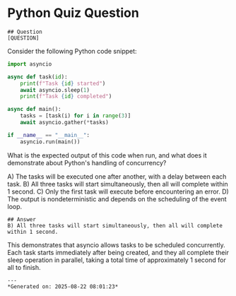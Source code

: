 # Python Quiz Question
    
    ## Question
    [QUESTION]
Consider the following Python code snippet:

```python
import asyncio

async def task(id):
    print(f"Task {id} started")
    await asyncio.sleep(1)
    print(f"Task {id} completed")

async def main():
    tasks = [task(i) for i in range(3)]
    await asyncio.gather(*tasks)

if __name__ == "__main__":
    asyncio.run(main())
```

What is the expected output of this code when run, and what does it demonstrate about Python's handling of concurrency?

A) The tasks will be executed one after another, with a delay between each task.
B) All three tasks will start simultaneously, then all will complete within 1 second.
C) Only the first task will execute before encountering an error.
D) The output is nondeterministic and depends on the scheduling of the event loop.
    
    ## Answer
    B) All three tasks will start simultaneously, then all will complete within 1 second.

This demonstrates that asyncio allows tasks to be scheduled concurrently. Each task starts immediately after being created, and they all complete their sleep operation in parallel, taking a total time of approximately 1 second for all to finish.
    
    ---
    *Generated on: 2025-08-22 08:01:23*
    